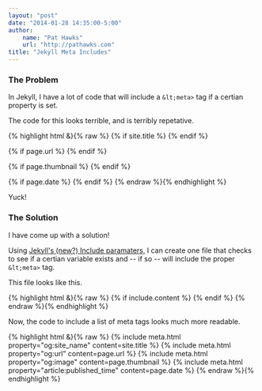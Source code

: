 ```yaml
--- 
layout: "post"  
date: "2014-01-28 14:35:00-5:00"  
author:  
    name: "Pat Hawks"  
    url: "http://pathawks.com"
title: "Jekyll Meta Includes"  
---
```


### The Problem

In Jekyll, I have a lot of code that will include a `&lt;meta>` tag if a certian property is set.

The code for this looks terrible, and is terribly repetative.

{% highlight html &}{% raw %}
{% if site.title %}
	<meta property="og:site_name" content="{{ site.title }}" />
{% endif %}

{% if page.url %}
	<meta property="og:url" content="{{ page.url }}" />
{% endif %}

{% if page.thumbnail %}
	<meta property="og:image" content="{{ page.thumbnail }}" />
{% endif %}

{% if page.date %}
	<meta property="article:published_time" content="{{ page.date }}" />
{% endif %}
{% endraw %}{% endhighlight %}

Yuck!

### The Solution

I have come up with a solution!

Using [Jekyll's (new?) Include paramaters,](http://jekyllrb.com/docs/templates/) I can create one file that checks
to see if a certian variable exists and -- if so -- will include the proper `&lt;meta>` tag.

This file looks like this.

{% highlight html &}{% raw %}
{% if include.content %}
	<meta property="{{ include.property }}" content="{{ include.content }}" />
{% endif %}
{% endraw %}{% endhighlight %}

Now, the code to include a list of meta tags looks much more readable.

<script src="https://gist.github.com/pathawks/1406355.js?file=meta.html" type="text/javascript"></script>
<noscript>
{% highlight html &}{% raw %}
{% include meta.html property="og:site_name" content=site.title %}
{% include meta.html property="og:url" content=page.url %}
{% include meta.html property="og:image" content=page.thumbnail %}
{% include meta.html property="article:published_time" content=page.date %}
{% endraw %}{% endhighlight %}
</noscript>
